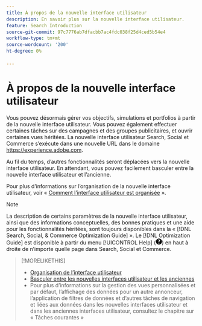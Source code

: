 ```yaml
---
title: À propos de la nouvelle interface utilisateur
description: En savoir plus sur la nouvelle interface utilisateur.
feature: Search Introduction
source-git-commit: 97c7776ab7dfacbb7ac4fdc038f25d4ced5b54e4
workflow-type: tm+mt
source-wordcount: '200'
ht-degree: 0%

---
```


# À propos de la nouvelle interface utilisateur

Vous pouvez désormais gérer vos objectifs, simulations et portfolios à partir de la nouvelle interface utilisateur. Vous pouvez également effectuer certaines tâches sur des campagnes et des groupes publicitaires, et ouvrir certaines vues héritées. La nouvelle interface utilisateur Search, Social et Commerce s’exécute dans une nouvelle URL dans le domaine https://experience.adobe.com.

Au fil du temps, d’autres fonctionnalités seront déplacées vers la nouvelle interface utilisateur. En attendant, vous pouvez facilement basculer entre la nouvelle interface utilisateur et l’ancienne.

Pour plus d’informations sur l’organisation de la nouvelle interface utilisateur, voir « [Comment l’interface utilisateur est organisée](/help/search-social-commerce/getting-started/user-interface.md) ».

>[!NOTE]
>
>La description de certains paramètres de la nouvelle interface utilisateur, ainsi que des informations conceptuelles, des bonnes pratiques et une aide pour les fonctionnalités héritées, sont toujours disponibles dans la « [!DNL Search, Social, & Commerce Optimization Guide] ». Le [!DNL Optimization Guide] est disponible à partir du menu [!UICONTROL Help] (![menu Aide](/help/search-social-commerce/assets/help-main-menu.png "menu Aide")) en haut à droite de n’importe quelle page dans Search, Social et Commerce.

>[!MORELIKETHIS]
>
>* [Organisation de l’interface utilisateur](/help/search-social-commerce/getting-started/user-interface.md)
>* [Basculer entre les nouvelles interfaces utilisateur et les anciennes](/help/search-social-commerce/getting-started/ui-switch.md)
>* Pour plus d’informations sur la gestion des vues personnalisées et par défaut, l’affichage des données pour un autre annonceur, l’application de filtres de données et d’autres tâches de navigation et liées aux données dans les nouvelles interfaces utilisateur et dans les anciennes interfaces utilisateur, consultez le chapitre sur « Tâches courantes »
